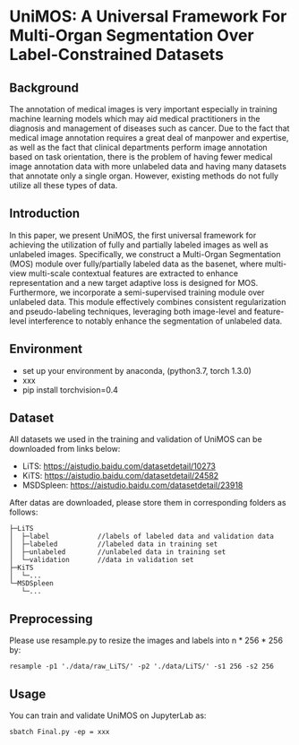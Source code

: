 # UniMOS: A Universal Framework For Multi-Organ Segmentation Over Label-Constrained Datasets

## Background
The annotation of medical images is very important especially in training machine learning models which may aid medical practitioners in the diagnosis and management of diseases such as cancer. Due to the fact that medical image annotation requires a great deal of manpower and expertise, as well as the fact that clinical departments perform image annotation based on task orientation, there is the problem of having fewer medical image annotation data with more unlabeled data and having many datasets that annotate only a single organ. However, existing methods do not fully utilize all these types of data. 

## Introduction
In this paper, we present UniMOS, the first universal framework for achieving the utilization of fully and partially labeled images as well as unlabeled images. Specifically, we construct a Multi-Organ Segmentation (MOS) module over fully/partially labeled data as the basenet, where multi-view multi-scale contextual features are extracted to enhance representation and a new target adaptive loss is designed for MOS. Furthermore, we incorporate a semi-supervised training module over unlabeled data. This module effectively combines consistent regularization and pseudo-labeling techniques, leveraging both image-level and feature-level interference to notably enhance the segmentation of unlabeled data. 

## Environment
- set up your environment by anaconda, (python3.7, torch 1.3.0)
- xxx
- pip install torchvision=0.4

## Dataset
All datasets we used in the training and validation of UniMOS can be downloaded from links below: 
- LiTS: https://aistudio.baidu.com/datasetdetail/10273
- KiTS: https://aistudio.baidu.com/datasetdetail/24582
- MSDSpleen: https://aistudio.baidu.com/datasetdetail/23918

After datas are downloaded, please store them in corresponding folders as follows:
```
├─LiTS
│  ├─label            //labels of labeled data and validation data
│  ├─labeled          //labeled data in training set 
│  ├─unlabeled        //unlabeled data in training set
│  └─validation       //data in validation set
├─KiTS
│  └─...
└─MSDSpleen
   └─...
```
## Preprocessing
Please use resample.py to resize the images and labels into n * 256 * 256 by:
```
resample -p1 './data/raw_LiTS/' -p2 './data/LiTS/' -s1 256 -s2 256
```

## Usage
You can train and validate UniMOS on JupyterLab as:
```
sbatch Final.py -ep = xxx
```


